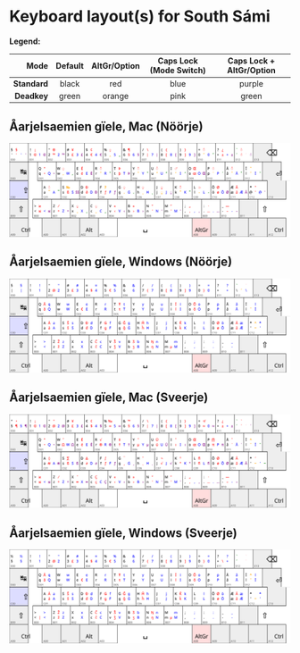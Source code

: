 # Keyboard layout(s) for South Sámi

**Legend:**

| Mode       | Default | AltGr/Option | Caps Lock (Mode Switch) | Caps Lock + AltGr/Option |
| ----------:|:-------:|:------------:|:-----------------------:|:------------------------:|
|**Standard**| black   | red          | blue                    | purple                   |
|**Deadkey** | green   | orange       | pink                    | green                    |


## Åarjelsaemien gïele, Mac (Nöörje)

![](sma_NO-mac.svg)

## Åarjelsaemien gïele, Windows (Nöörje)

![](sma_NO-windows.svg)

## Åarjelsaemien gïele, Mac (Sveerje)

![](sma_SE-mac.svg)

## Åarjelsaemien gïele, Windows (Sveerje)

![](sma_SE-windows.svg)
